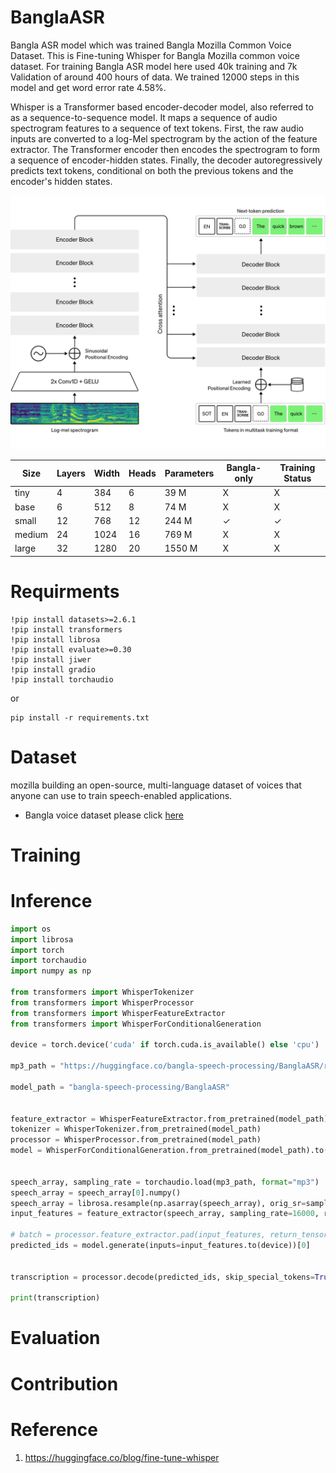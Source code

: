 # BanglaASR
Bangla ASR model which was trained Bangla Mozilla Common Voice Dataset.
This is Fine-tuning Whisper for Bangla Mozilla common voice dataset. For training Bangla ASR model here used 40k training and 7k Validation of around 400 hours of data. We trained 12000 steps in this model and get word error rate 4.58%.

Whisper is a Transformer based encoder-decoder model, also referred to as a sequence-to-sequence model. It maps a sequence of audio spectrogram features to a sequence of text tokens. First, the raw audio inputs are converted to a log-Mel spectrogram by the action of the feature extractor. The Transformer encoder then encodes the spectrogram to form a sequence of encoder-hidden states. Finally, the decoder autoregressively predicts text tokens, conditional on both the previous tokens and the encoder's hidden states.



![Alt text](asset/whisper_architecture.svg)


| Size | Layers | Width | Heads | Parameters | Bangla-only | Training Status |
| ------------- | ------------- | --------    |--------    | ------------- | ------------- | --------    |
tiny   | 4  |384  | 6   | 39 M 	| X |  X
base   | 6 	|512  | 8 	|74 M 	| X	|  X
small  | 12 |768  | 12 	|244 M 	| ✓ |  ✓ 
medium | 24 |1024 | 16 	|769 M 	| X |  X
large  | 32 |1280 | 20 	|1550 M | X |  X




# Requirments
```
!pip install datasets>=2.6.1
!pip install transformers
!pip install librosa
!pip install evaluate>=0.30
!pip install jiwer
!pip install gradio
!pip install torchaudio
```
or

```
pip install -r requirements.txt
```

# Dataset

mozilla building an open-source, multi-language dataset of voices that anyone can use to train speech-enabled applications.

- Bangla voice dataset please click [here](https://commonvoice.mozilla.org/bn/datasets)


# Training

# Inference

```py
import os
import librosa
import torch
import torchaudio
import numpy as np

from transformers import WhisperTokenizer
from transformers import WhisperProcessor
from transformers import WhisperFeatureExtractor
from transformers import WhisperForConditionalGeneration

device = torch.device('cuda' if torch.cuda.is_available() else 'cpu')

mp3_path = "https://huggingface.co/bangla-speech-processing/BanglaASR/resolve/main/mp3/common_voice_bn_31515636.mp3"

model_path = "bangla-speech-processing/BanglaASR"


feature_extractor = WhisperFeatureExtractor.from_pretrained(model_path)
tokenizer = WhisperTokenizer.from_pretrained(model_path)
processor = WhisperProcessor.from_pretrained(model_path)
model = WhisperForConditionalGeneration.from_pretrained(model_path).to(device)


speech_array, sampling_rate = torchaudio.load(mp3_path, format="mp3")
speech_array = speech_array[0].numpy()
speech_array = librosa.resample(np.asarray(speech_array), orig_sr=sampling_rate, target_sr=16000)
input_features = feature_extractor(speech_array, sampling_rate=16000, return_tensors="pt").input_features

# batch = processor.feature_extractor.pad(input_features, return_tensors="pt")
predicted_ids = model.generate(inputs=input_features.to(device))[0]


transcription = processor.decode(predicted_ids, skip_special_tokens=True)

print(transcription)
```

# Evaluation

# Contribution

# Reference
1. https://huggingface.co/blog/fine-tune-whisper
